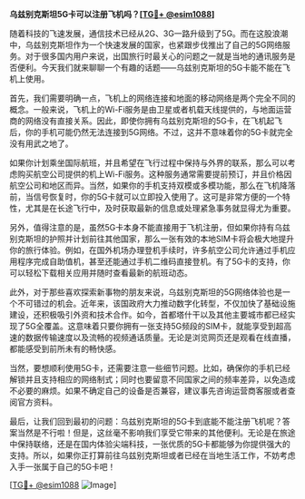 **乌兹别克斯坦5G卡可以注册飞机吗？[[TG💪+ @esim1088](https://t.me/s/esim1088)]**

随着科技的飞速发展，通信技术已经从2G、3G一路升级到了5G。而在这股浪潮中，乌兹别克斯坦作为一个快速发展的国家，也紧跟步伐推出了自己的5G网络服务。对于很多国内用户来说，出国旅行时最关心的问题之一就是当地的通讯服务是否便利。今天我们就来聊聊一个有趣的话题——乌兹别克斯坦的5G卡能不能在飞机上使用。

首先，我们需要明确一点，飞机上的网络连接和地面的移动网络是两个完全不同的概念。一般来说，飞机上的Wi-Fi服务是由卫星或者机载天线提供的，与地面运营商的网络没有直接关系。因此，即使你拥有乌兹别克斯坦的5G卡，在飞机起飞后，你的手机可能仍然无法连接到5G网络。不过，这并不意味着你的5G卡就完全没有用武之地了。

如果你计划乘坐国际航班，并且希望在飞行过程中保持与外界的联系，那么可以考虑购买航空公司提供的机上Wi-Fi服务。这种服务通常需要提前预订，并且价格因航空公司和地区而异。当然，如果你的手机支持双模或多模功能，那么在飞机降落前，当信号恢复时，你的5G卡就可以立即投入使用了。这可是非常方便的一个特性，尤其是在长途飞行中，及时获取最新的信息或处理紧急事务就显得尤为重要。

另外，值得注意的是，虽然5G卡本身不能直接用于飞机注册，但如果你持有乌兹别克斯坦的护照并计划前往其他国家，那么一张有效的本地SIM卡将会极大地提升你的旅行体验。例如，在国外机场办理登机手续时，许多航空公司允许通过手机应用程序完成自助值机，甚至还能通过手机二维码直接登机。有了5G卡的支持，你可以轻松下载相关应用并随时查看最新的航班动态。

此外，对于那些喜欢探索新事物的朋友来说，乌兹别克斯坦的5G网络体验也是一个不可错过的机会。近年来，该国政府大力推动数字化转型，不仅加快了基础设施建设，还积极吸引外资和技术合作。如今，首都塔什干以及其他主要城市都已经实现了5G全覆盖。这意味着只要你拥有一张支持5G频段的SIM卡，就能享受到超高速的数据传输速度以及流畅的视频通话质量。无论是浏览网页还是观看在线直播，都能感受到前所未有的畅快感。

当然，要想顺利使用5G卡，还需要注意一些细节问题。比如，确保你的手机已经解锁并且支持相应的网络制式；同时也要留意不同国家之间的频率差异，以免造成不必要的麻烦。如果不确定自己的设备是否兼容，建议事先咨询运营商客服或者查阅官方资料。

最后，让我们回到最初的问题：乌兹别克斯坦的5G卡到底能不能注册飞机呢？答案当然是不行啦！但是，这丝毫不影响我们享受它带来的其他便利。无论是在旅途中保持联络，还是在国内体验尖端科技，一张优质的5G卡都能够为你提供强大的支持。所以，如果你正打算前往乌兹别克斯坦或者已经在当地生活工作，不妨考虑入手一张属于自己的5G卡吧！

[[TG💪+ @esim1088](https://t.me/s/esim1088) ![Image](https://i.postimg.cc/4NQfJmqS/Snipaste-2025-05-13-00-14-12.png)]